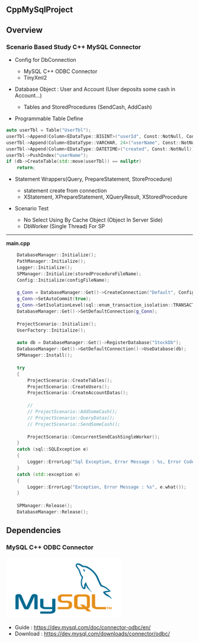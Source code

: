 ## CppMySqlProject
 
## Overview
### Scenario Based Study C++ MySQL Connector
+ Config for DbConnection
	- MySQL C++ ODBC Connector
	- TinyXml2

+ Database Object : User and Account (User deposits some cash in Account...)
	- Tables and StoredProcedures (SendCash, AddCash)

+ Programmable Table Define 

```cpp
auto userTbl = Table("UserTbl");
userTbl->Append(Column<EDataType::BIGINT>("userId", Const::NotNull, Const::Auto, Const::Pk));
userTbl->Append(Column<EDataType::VARCHAR, 24>("userName", Const::NotNull, Const::Unique));
userTbl->Append(Column<EDataType::DATETIME>("created", Const::NotNull));
userTbl->PushIndex("userName");
if (db->CreateTable(std::move(userTbl)) == nullptr)
	return;
```

+ Statement Wrappers(Query, PrepareStatement, StoreProcedure)
	- statement create from connection 
	- XStatement, XPrepareStatement, XQueryResult, XStoredProcedure 

+ Scenario Test
	- No Select Using By Cache Object (Object In Server Side)
	- DbWorker (Single Thread) For SP

---
__main.cpp__
```cpp
	DatabaseManager::Initialize();
	PathManager::Initialize();
	Logger::Initialize();
	SPManager::Initialize(storedProcedureFileName);
	Config::Initialize(configFileName);

	g_Conn = DatabaseManager::Get()->CreateConnection("Default", Config::GetHostname(), Config::GetUsername(), Config::GetPassword());
	g_Conn->SetAutoCommit(true);
	g_Conn->SetIsolationLevel(sql::enum_transaction_isolation::TRANSACTION_READ_COMMITTED);
	DatabaseManager::Get()->SetDefaultConnection(g_Conn);

	ProjectScenario::Initialize();
	UserFactory::Initialize();

	auto db = DatabaseManager::Get()->RegisterDatabase("StockDb");
	DatabaseManager::Get()->GetDefaultConnection()->UseDatabase(db);
	SPManager::Install();

	try 
	{
		ProjectScenario::CreateTables();
		ProjectScenario::CreateUsers();
		ProjectScenario::CreateAccountDatas();

		//
		// ProjectScenario::AddSomeCash();
		// ProjectScenario::QueryDatas();
		// ProjectScenario::SendSomeCash();

		ProjectScenario::ConcurrentSendCashSingleWorker();
	}
	catch (sql::SQLException e)
	{
		Logger::ErrorLog("Sql Exception, Error Message : %s, Error Code : %d, Error State : %s", e.what(), e.getErrorCode(), e.getSQLStateCStr());
	}
	catch (std::exception e)
	{
		Logger::ErrorLog("Exception, Error Message : %s", e.what());
	}

	SPManager::Release();
	DatabaseManager::Release();
```
## Dependencies
### MySQL C++ ODBC Connector
![MySQL Connector](./mysql.png)
- Guide : https://dev.mysql.com/doc/connector-odbc/en/
- Download : https://dev.mysql.com/downloads/connector/odbc/